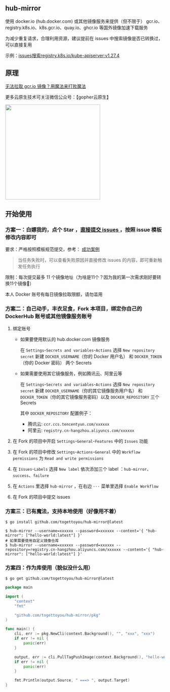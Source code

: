 ## hub-mirror

使用 docker.io (hub.docker.com) 或其他镜像服务来提供（但不限于） gcr.io、registry.k8s.io、k8s.gcr.io、quay.io、ghcr.io
等国外镜像加速下载服务

为减少重复请求，合理利用资源，建议提前在 issues 中搜索镜像是否已转换过，可以直接复用

示例：[issues搜索registry.k8s.io/kube-apiserver:v1.27.4](https://github.com/togettoyou/hub-mirror/issues?q=registry.k8s.io%2Fkube-apiserver%3Av1.27.4)

## 原理

[无法拉取 gcr.io 镜像？用魔法来打败魔法](https://mp.weixin.qq.com/s/Vt0FRTx1PsoYFdLa0QZzWw)

更多云原生技术可关注微信公众号：【gopher云原生】

<img src="https://user-images.githubusercontent.com/55381228/221747734-13783ce6-1969-4c10-acd6-833f5046aa85.png" width="300px">

## 开始使用

### 方案一：白嫖我的，点个 Star ，[直接提交 issues ](https://github.com/togettoyou/hub-mirror/issues/new/choose)，按照 issue 模板修改内容即可

要求：严格按照模板规范提交，参考： [成功案例](https://github.com/togettoyou/hub-mirror/issues/948)

> 当任务失败时，可以查看失败原因并直接修改 issues 的内容，即可重新触发任务执行

限制：每次提交最多 11 个镜像地址（为啥是11个？因为我的第一次需求刚好要转换11个镜像🤣）

本人 Docker 账号有每日镜像拉取限额，请勿滥用

### 方案二：自己动手，丰衣足食，Fork 本项目，绑定你自己的 DockerHub 账号或其他镜像服务账号

1. 绑定账号

    - 如果要使用默认的 hub.docker.com 镜像服务

      在 `Settings`-`Secrets and variables`-`Actions` 选择 `New repository secret` 新建 `DOCKER_USERNAME`（你的 Docker
      用户名） 和 `DOCKER_TOKEN`（你的 Docker 密码） 两个 Secrets

    - 如果需要使用其它镜像服务，例如腾讯云、阿里云等

      在 `Settings`-`Secrets and variables`-`Actions` 选择 `New repository secret` 新建 `DOCKER_USERNAME`（你的其它镜像服务用户名）
      和 `DOCKER_TOKEN`（你的其它镜像服务密码）以及 `DOCKER_REPOSITORY` 三个 Secrets

      其中 `DOCKER_REPOSITORY` 配置例子：

        - 腾讯云: `ccr.ccs.tencentyun.com/xxxxxx`
        - 阿里云: `registry.cn-hangzhou.aliyuncs.com/xxxxxx`

2. 在 Fork 的项目中开启 `Settings`-`General`-`Features` 中的 `Issues` 功能

3. 在 Fork 的项目中修改 `Settings`-`Actions`-`General` 中的 `Workflow permissions` 为 `Read and write permissions`

4. 在 `Issues`-`Labels` 选择 `New label` 依次添加三个 label ：`hub-mirror`、`success`、`failure`

5. 在 `Actions` 里选择 `hub-mirror` ，在右边 `···` 菜单里选择 `Enable Workflow`

6. 在 Fork 的项目中提交 issues

### 方案三：已有魔法，支持本地使用（好像用不着）

```shell
$ go install github.com/togettoyou/hub-mirror@latest
```

```shell
$ hub-mirror --username=xxxxxx --password=xxxxxx --content='{ "hub-mirror": ["hello-world:latest"] }'
# 如果需要使用自定义镜像仓库
$ hub-mirror --username=xxxxxx --password=xxxxxx --repository=registry.cn-hangzhou.aliyuncs.com/xxxxxx --content='{ "hub-mirror": ["hello-world:latest"] }'
```

### 方案四：作为库使用（貌似没什么用）

```shell
$ go get github.com/togettoyou/hub-mirror@latest
```

```go
package main

import (
	"context"
	"fmt"

	"github.com/togettoyou/hub-mirror/pkg"
)

func main() {
	cli, err := pkg.NewCli(context.Background(), "", "xxx", "xxx")
	if err != nil {
		panic(err)
	}

	output, err := cli.PullTagPushImage(context.Background(), "hello-world:latest")
	if err != nil {
		panic(err)
	}

	fmt.Println(output.Source, " ===> ", output.Target)
}
```